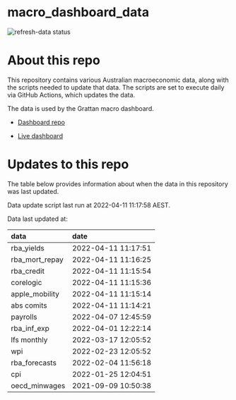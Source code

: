 
<!-- README.md is generated from README.Rmd. Please edit that file -->

# macro\_dashboard\_data

<!-- badges: start -->

![refresh-data
status](https://github.com/grattan/macro_dashboard_data/workflows/refresh-data/badge.svg)

<!-- badges: end -->

# About this repo

This repository contains various Australian macroeconomic data, along
with the scripts needed to update that data. The scripts are set to
execute daily via GitHub Actions, which updates the data.

The data is used by the Grattan macro dashboard.

  - [Dashboard repo](https://github.com/grattan/macrodashboard)

  - [Live dashboard](https://mattcowgill.shinyapps.io/macrodashboard/)

# Updates to this repo

The table below provides information about when the data in this
repository was last updated.

Data update script last run at 2022-04-11 11:17:58 AEST.

Data last updated at:

| data             | date                |
| :--------------- | :------------------ |
| rba\_yields      | 2022-04-11 11:17:51 |
| rba\_mort\_repay | 2022-04-11 11:16:25 |
| rba\_credit      | 2022-04-11 11:15:54 |
| corelogic        | 2022-04-11 11:15:36 |
| apple\_mobility  | 2022-04-11 11:15:14 |
| abs comits       | 2022-04-11 11:14:21 |
| payrolls         | 2022-04-07 12:45:59 |
| rba\_inf\_exp    | 2022-04-01 12:22:14 |
| lfs monthly      | 2022-03-17 12:05:52 |
| wpi              | 2022-02-23 12:05:52 |
| rba\_forecasts   | 2022-02-04 11:56:18 |
| cpi              | 2022-01-25 12:04:51 |
| oecd\_minwages   | 2021-09-09 10:50:38 |
